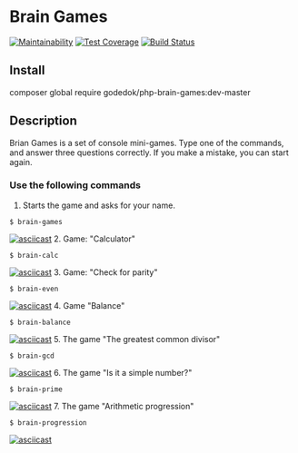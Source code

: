 # Brain Games
[![Maintainability](https://api.codeclimate.com/v1/badges/fdc1434b35a552625fab/maintainability)](https://codeclimate.com/github/godedok/project-lvl1-s312/maintainability)
[![Test Coverage](https://api.codeclimate.com/v1/badges/fdc1434b35a552625fab/test_coverage)](https://codeclimate.com/github/godedok/project-lvl1-s312/test_coverage)
[![Build Status](https://travis-ci.org/godedok/project-lvl1-s312.svg?branch=master)](https://travis-ci.org/godedok/project-lvl1-s312)

## Install
composer global require godedok/php-brain-games:dev-master

## Description
Brian Games is a set of console mini-games. Type one of the commands, and answer three questions correctly. If you make a mistake, you can start again.

### Use the following commands
1. Starts the game and asks for your name.
```
$ brain-games
```
[![asciicast](https://asciinema.org/a/HrkDFIDq1VMkUpP6bDKYcUjGi.png)](https://asciinema.org/a/HrkDFIDq1VMkUpP6bDKYcUjGi)
2. Game: "Calculator"
```
$ brain-calc
```
[![asciicast](https://asciinema.org/a/DvYz5ZzJfadFtRLJNVGCDJC73.png)](https://asciinema.org/a/DvYz5ZzJfadFtRLJNVGCDJC73)
3. Game: "Check for parity"
```
$ brain-even
```
[![asciicast](https://asciinema.org/a/kNDSoPc4IJv205oxiM1KfuGOQ.png)](https://asciinema.org/a/kNDSoPc4IJv205oxiM1KfuGOQ)
4. Game "Balance"
```
$ brain-balance
```
[![asciicast](https://asciinema.org/a/04Vb79cYsvd3CUSBB6mwhSP3o.png)](https://asciinema.org/a/04Vb79cYsvd3CUSBB6mwhSP3o)
5. The game "The greatest common divisor"
```
$ brain-gcd
```
[![asciicast](https://asciinema.org/a/mstVHZOAJsAqLLD8s9z1wqW40.png)](https://asciinema.org/a/mstVHZOAJsAqLLD8s9z1wqW40)
6. The game "Is it a simple number?"
```
$ brain-prime
```
[![asciicast](https://asciinema.org/a/hb7hxuCYxmGCOsFb6u9mhgA9q.png)](https://asciinema.org/a/hb7hxuCYxmGCOsFb6u9mhgA9q)
7. The game "Arithmetic progression"
```
$ brain-progression
```
[![asciicast](https://asciinema.org/a/ZvgZM8Y42FhYUhvmnYRoCu0JX.png)](https://asciinema.org/a/ZvgZM8Y42FhYUhvmnYRoCu0JX)
